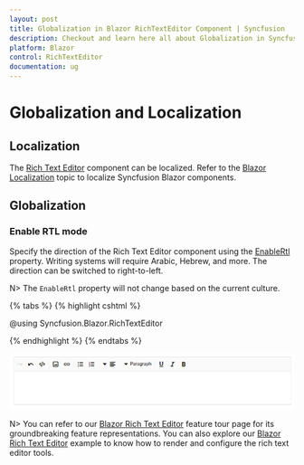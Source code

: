```yaml
---
layout: post
title: Globalization in Blazor RichTextEditor Component | Syncfusion
description: Checkout and learn here all about Globalization in Syncfusion Blazor RichTextEditor component and more.
platform: Blazor
control: RichTextEditor
documentation: ug
---
```


# Globalization and Localization

## Localization

The [Rich Text Editor](https://www.syncfusion.com/blazor-components/blazor-wysiwyg-rich-text-editor) component can be localized. Refer to the [Blazor Localization](https://blazor.syncfusion.com/documentation/common/localization) topic to localize Syncfusion Blazor components.

## Globalization

### Enable RTL mode

Specify the direction of the Rich Text Editor component using the [EnableRtl](https://help.syncfusion.com/cr/blazor/Syncfusion.Blazor.RichTextEditor.SfRichTextEditor.html#Syncfusion_Blazor_RichTextEditor_SfRichTextEditor_EnableRtl) property. Writing systems will require Arabic, Hebrew, and more. The direction can be switched to right-to-left.

N> The `EnableRtl` property will not change based on the current culture.

{% tabs %}
{% highlight cshtml %}

@using Syncfusion.Blazor.RichTextEditor

<SfRichTextEditor EnableRtl="true" />

{% endhighlight %}
{% endtabs %}

![Blazor RichTextEditor right to left toolbar](./images/blazor-richtexteditor-right-to-left.png)
<!-- {% previewsample "https://blazorplayground.syncfusion.com/embed/VXBAXQiqATzlBnJi?appbar=false&editor=false&result=true&errorlist=false&theme=bootstrap5" %} -->

N> You can refer to our [Blazor Rich Text Editor](https://www.syncfusion.com/blazor-components/blazor-wysiwyg-rich-text-editor) feature tour page for its groundbreaking feature representations. You can also explore our [Blazor Rich Text Editor](https://blazor.syncfusion.com/demos/rich-text-editor/overview?theme=bootstrap4) example to know how to render and configure the rich text editor tools.